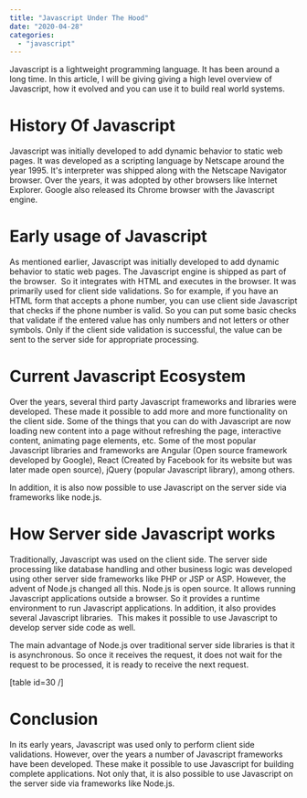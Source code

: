 ```yaml
---
title: "Javascript Under The Hood"
date: "2020-04-28"
categories: 
  - "javascript"
---
```


Javascript is a lightweight programming language. It has been around a long time. In this article, I will be giving giving a high level overview of Javascript, how it evolved and you can use it to build real world systems.

# History Of Javascript

Javascript was initially developed to add dynamic behavior to static web pages. It was developed as a scripting language by Netscape around the year 1995. It's interpreter was shipped along with the Netscape Navigator browser. Over the years, it was adopted by other browsers like Internet Explorer. Google also released its Chrome browser with the Javascript engine.

# Early usage of Javascript

As mentioned earlier, Javascript was initially developed to add dynamic behavior to static web pages. The Javascript engine is shipped as part of the browser.  So it integrates with HTML and executes in the browser. It was primarily used for client side validations. So for example, if you have an HTML form that accepts a phone number, you can use client side Javascript that checks if the phone number is valid. So you can put some basic checks that validate if the entered value has only numbers and not letters or other symbols. Only if the client side validation is successful, the value can be sent to the server side for appropriate processing.

# Current Javascript Ecosystem

Over the years, several third party Javascript frameworks and libraries were developed. These made it possible to add more and more functionality on the client side. Some of the things that you can do with Javascript are now loading new content into a page without refreshing the page, interactive content, animating page elements, etc. Some of the most popular Javascript libraries and frameworks are Angular (Open source framework developed by Google), React (Created by Facebook for its website but was later made open source), jQuery (popular Javascript library), among others.

In addition, it is also now possible to use Javascript on the server side via frameworks like node.js.

# How Server side Javascript works

Traditionally, Javascript was used on the client side. The server side processing like database handling and other business logic was developed using other server side frameworks like PHP or JSP or ASP. However, the advent of Node.js changed all this. Node.js is open source. It allows running Javascript applications outside a browser. So it provides a runtime environment to run Javascript applications. In addition, it also provides several Javascript libraries.  This makes it possible to use Javascript to develop server side code as well.

The main advantage of Node.js over traditional server side libraries is that it is asynchronous. So once it receives the request, it does not wait for the request to be processed, it is ready to receive the next request.

\[table id=30 /\]

# Conclusion

In its early years, Javascript was used only to perform client side validations. However, over the years a number of Javascript frameworks have been developed. These make it possible to use Javascript for building complete applications. Not only that, it is also possible to use Javascript on the server side via frameworks like Node.js.
